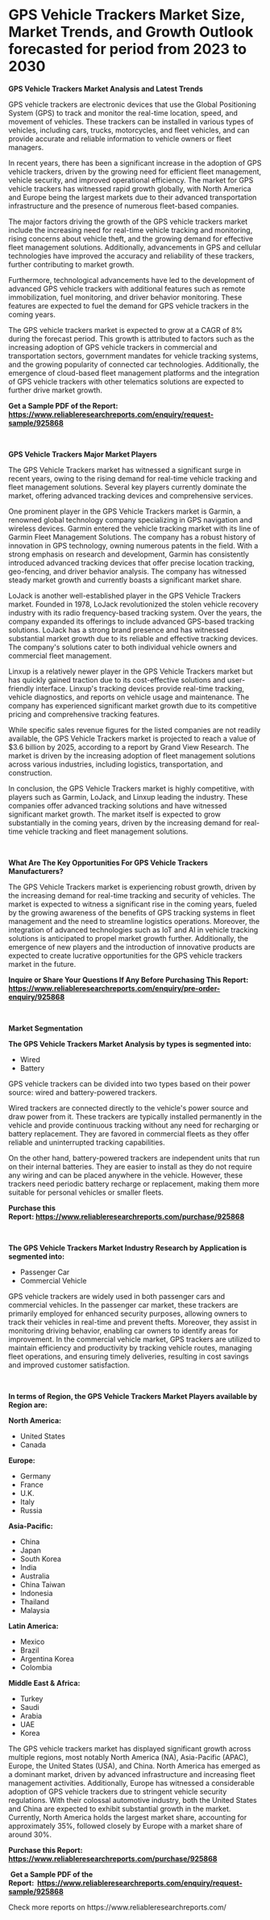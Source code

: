 <p><h1>GPS Vehicle Trackers Market Size, Market Trends, and Growth Outlook forecasted for period from 2023 to 2030</h1></p><p><strong>GPS Vehicle Trackers Market Analysis and Latest Trends</strong></p>
<p><p>GPS vehicle trackers are electronic devices that use the Global Positioning System (GPS) to track and monitor the real-time location, speed, and movement of vehicles. These trackers can be installed in various types of vehicles, including cars, trucks, motorcycles, and fleet vehicles, and can provide accurate and reliable information to vehicle owners or fleet managers.</p><p>In recent years, there has been a significant increase in the adoption of GPS vehicle trackers, driven by the growing need for efficient fleet management, vehicle security, and improved operational efficiency. The market for GPS vehicle trackers has witnessed rapid growth globally, with North America and Europe being the largest markets due to their advanced transportation infrastructure and the presence of numerous fleet-based companies.</p><p>The major factors driving the growth of the GPS vehicle trackers market include the increasing need for real-time vehicle tracking and monitoring, rising concerns about vehicle theft, and the growing demand for effective fleet management solutions. Additionally, advancements in GPS and cellular technologies have improved the accuracy and reliability of these trackers, further contributing to market growth.</p><p>Furthermore, technological advancements have led to the development of advanced GPS vehicle trackers with additional features such as remote immobilization, fuel monitoring, and driver behavior monitoring. These features are expected to fuel the demand for GPS vehicle trackers in the coming years.</p><p>The GPS vehicle trackers market is expected to grow at a CAGR of 8% during the forecast period. This growth is attributed to factors such as the increasing adoption of GPS vehicle trackers in commercial and transportation sectors, government mandates for vehicle tracking systems, and the growing popularity of connected car technologies. Additionally, the emergence of cloud-based fleet management platforms and the integration of GPS vehicle trackers with other telematics solutions are expected to further drive market growth.</p></p>
<p><strong>Get a Sample PDF of the Report:&nbsp; <a href="https://www.reliableresearchreports.com/enquiry/request-sample/925868">https://www.reliableresearchreports.com/enquiry/request-sample/925868</a></strong></p>
<p>&nbsp;</p>
<p><strong>GPS Vehicle Trackers Major Market Players</strong></p>
<p><p>The GPS Vehicle Trackers market has witnessed a significant surge in recent years, owing to the rising demand for real-time vehicle tracking and fleet management solutions. Several key players currently dominate the market, offering advanced tracking devices and comprehensive services.</p><p>One prominent player in the GPS Vehicle Trackers market is Garmin, a renowned global technology company specializing in GPS navigation and wireless devices. Garmin entered the vehicle tracking market with its line of Garmin Fleet Management Solutions. The company has a robust history of innovation in GPS technology, owning numerous patents in the field. With a strong emphasis on research and development, Garmin has consistently introduced advanced tracking devices that offer precise location tracking, geo-fencing, and driver behavior analysis. The company has witnessed steady market growth and currently boasts a significant market share.</p><p>LoJack is another well-established player in the GPS Vehicle Trackers market. Founded in 1978, LoJack revolutionized the stolen vehicle recovery industry with its radio frequency-based tracking system. Over the years, the company expanded its offerings to include advanced GPS-based tracking solutions. LoJack has a strong brand presence and has witnessed substantial market growth due to its reliable and effective tracking devices. The company's solutions cater to both individual vehicle owners and commercial fleet management.</p><p>Linxup is a relatively newer player in the GPS Vehicle Trackers market but has quickly gained traction due to its cost-effective solutions and user-friendly interface. Linxup's tracking devices provide real-time tracking, vehicle diagnostics, and reports on vehicle usage and maintenance. The company has experienced significant market growth due to its competitive pricing and comprehensive tracking features.</p><p>While specific sales revenue figures for the listed companies are not readily available, the GPS Vehicle Trackers market is projected to reach a value of $3.6 billion by 2025, according to a report by Grand View Research. The market is driven by the increasing adoption of fleet management solutions across various industries, including logistics, transportation, and construction.</p><p>In conclusion, the GPS Vehicle Trackers market is highly competitive, with players such as Garmin, LoJack, and Linxup leading the industry. These companies offer advanced tracking solutions and have witnessed significant market growth. The market itself is expected to grow substantially in the coming years, driven by the increasing demand for real-time vehicle tracking and fleet management solutions.</p></p>
<p>&nbsp;</p>
<p><strong>What Are The Key Opportunities For GPS Vehicle Trackers Manufacturers?</strong></p>
<p><p>The GPS Vehicle Trackers market is experiencing robust growth, driven by the increasing demand for real-time tracking and security of vehicles. The market is expected to witness a significant rise in the coming years, fueled by the growing awareness of the benefits of GPS tracking systems in fleet management and the need to streamline logistics operations. Moreover, the integration of advanced technologies such as IoT and AI in vehicle tracking solutions is anticipated to propel market growth further. Additionally, the emergence of new players and the introduction of innovative products are expected to create lucrative opportunities for the GPS vehicle trackers market in the future.</p></p>
<p><strong>Inquire or Share Your Questions If Any Before Purchasing This Report: <a href="https://www.reliableresearchreports.com/enquiry/pre-order-enquiry/925868">https://www.reliableresearchreports.com/enquiry/pre-order-enquiry/925868</a></strong></p>
<p>&nbsp;</p>
<p><strong>Market Segmentation</strong></p>
<p><strong>The GPS Vehicle Trackers Market Analysis by types is segmented into:</strong></p>
<p><ul><li>Wired</li><li>Battery</li></ul></p>
<p><p>GPS vehicle trackers can be divided into two types based on their power source: wired and battery-powered trackers.</p><p>Wired trackers are connected directly to the vehicle's power source and draw power from it. These trackers are typically installed permanently in the vehicle and provide continuous tracking without any need for recharging or battery replacement. They are favored in commercial fleets as they offer reliable and uninterrupted tracking capabilities.</p><p>On the other hand, battery-powered trackers are independent units that run on their internal batteries. They are easier to install as they do not require any wiring and can be placed anywhere in the vehicle. However, these trackers need periodic battery recharge or replacement, making them more suitable for personal vehicles or smaller fleets.</p></p>
<p><strong>Purchase this Report:&nbsp;<a href="https://www.reliableresearchreports.com/purchase/925868">https://www.reliableresearchreports.com/purchase/925868</a></strong></p>
<p>&nbsp;</p>
<p><strong>The GPS Vehicle Trackers Market Industry Research by Application is segmented into:</strong></p>
<p><ul><li>Passenger Car</li><li>Commercial Vehicle</li></ul></p>
<p><p>GPS vehicle trackers are widely used in both passenger cars and commercial vehicles. In the passenger car market, these trackers are primarily employed for enhanced security purposes, allowing owners to track their vehicles in real-time and prevent thefts. Moreover, they assist in monitoring driving behavior, enabling car owners to identify areas for improvement. In the commercial vehicle market, GPS trackers are utilized to maintain efficiency and productivity by tracking vehicle routes, managing fleet operations, and ensuring timely deliveries, resulting in cost savings and improved customer satisfaction.</p></p>
<p>&nbsp;</p>
<p><strong>In terms of Region, the GPS Vehicle Trackers Market Players available by Region are:</strong></p>
<p>
    <p> <strong> North America: </strong>
        <ul>
            <li>United States</li>
            <li>Canada</li>
        </ul>
        </p> 
    <p> <strong> Europe: </strong>
        <ul>
            <li>Germany</li>
            <li>France</li>
            <li>U.K.</li>
            <li>Italy</li>
            <li>Russia</li>
        </ul>
        </p> 
    <p> <strong> Asia-Pacific: </strong>
        <ul>
            <li>China</li>
            <li>Japan</li>
            <li>South Korea</li>
            <li>India</li>
            <li>Australia</li>
            <li>China Taiwan</li>
            <li>Indonesia</li>
            <li>Thailand</li>
            <li>Malaysia</li>
        </ul>
        </p> 
    <p> <strong> Latin America: </strong>
        <ul>
            <li>Mexico</li>
            <li>Brazil</li>
            <li>Argentina Korea</li>
            <li>Colombia</li>
        </ul>
        </p> 
    <p> <strong> Middle East & Africa: </strong>
        <ul>
            <li>Turkey</li>
            <li>Saudi</li>
            <li>Arabia</li>
            <li>UAE</li>
            <li>Korea</li>
        </ul>
    </p>
    </p>
<p><p>The GPS vehicle trackers market has displayed significant growth across multiple regions, most notably North America (NA), Asia-Pacific (APAC), Europe, the United States (USA), and China. North America has emerged as a dominant market, driven by advanced infrastructure and increasing fleet management activities. Additionally, Europe has witnessed a considerable adoption of GPS vehicle trackers due to stringent vehicle security regulations. With their colossal automotive industry, both the United States and China are expected to exhibit substantial growth in the market. Currently, North America holds the largest market share, accounting for approximately 35%, followed closely by Europe with a market share of around 30%.</p></p>
<p><strong>Purchase this Report: <a href="https://www.reliableresearchreports.com/purchase/925868">https://www.reliableresearchreports.com/purchase/925868</a></strong></p>
<p>&nbsp;<strong>Get a Sample PDF of the Report:&nbsp;&nbsp;<a href="https://www.reliableresearchreports.com/enquiry/request-sample/925868">https://www.reliableresearchreports.com/enquiry/request-sample/925868</a></strong></p>
<p><strong></strong></p>
<p>Check more reports on https://www.reliableresearchreports.com/</p>